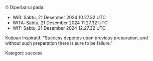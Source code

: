 ⏰ Diperbarui pada:
- WIB: Sabtu, 21 Desember 2024 10.27.32 UTC
- WITA: Sabtu, 21 Desember 2024 11.27.32 UTC
- WIT: Sabtu, 21 Desember 2024 12.27.32 UTC

Kutipan Inspiratif:
"Success depends upon previous preparation, and without such preparation there is sure to be failure."


Kategori: success

